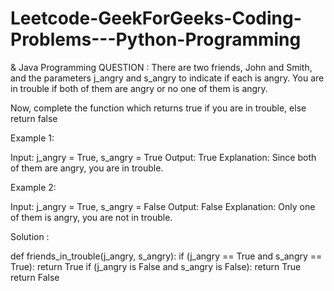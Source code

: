 # Leetcode-GeekForGeeks-Coding-Problems---Python-Programming
& Java Programming 
QUESTION :
There are two friends, John and Smith, and the parameters j_angry and s_angry to indicate if each is angry. You are in trouble if both of them are angry or no one of them is angry.

Now, complete the function which returns true if you are in trouble, else return false

Example 1:

Input:
j_angry = True, s_angry = True
Output:
True
Explanation:
Since both of them are angry, you are in trouble.


Example 2:

Input:
j_angry = True, s_angry = False
Output:
False
Explanation:
Only one of them is angry, you are not in trouble.

Solution : 

def friends_in_trouble(j_angry, s_angry):
    if (j_angry == True and s_angry == True):
        return True
    if (j_angry is False and s_angry is False):
        return True
    return False
